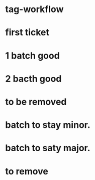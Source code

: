 # tag-workflow

# first ticket

# 1 batch good
# 2 bacth good
# to be removed

# batch to stay minor.
# batch to saty major.
# to remove
